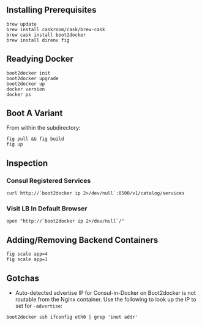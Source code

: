 ## Installing Prerequisites

```shell
brew update
brew install caskroom/cask/brew-cask
brew cask install boot2docker
brew install direnv fig
```

## Readying Docker

```shell
boot2docker init
boot2docker upgrade
boot2docker up
docker version
docker ps
```

## Boot A Variant

From within the subdirectory:

```shell
fig pull && fig build
fig up
```

## Inspection
### Consul Registered Services

```shell
curl http://`boot2docker ip 2>/dev/null`:8500/v1/catalog/services
```

### Visit LB In Default Browser

```shell
open "http://`boot2docker ip 2>/dev/null`/"
```

## Adding/Removing Backend Containers

```shell
fig scale app=4
fig scale app=1
```

## Gotchas
* Auto-detected advertise IP for Consul-in-Docker on Boot2docker is not routable from the Nginx container. Use the following to look up the IP to set for `-advertise`:

```shell
boot2docker ssh ifconfig eth0 | grep 'inet addr'
```
